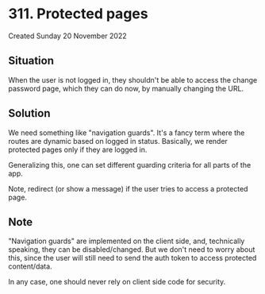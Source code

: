 # 311. Protected pages
Created Sunday 20 November 2022

## Situation
When the user is not logged in, they shouldn't be able to access the change password page, which they can do now, by manually changing the URL.

## Solution
We need something like "navigation guards". It's a fancy term where the routes are dynamic based on logged in status. Basically, we render protected pages only if they are logged in.

Generalizing this, one can set different guarding criteria for all parts of the app.

Note, redirect (or show a message) if the user tries to access a protected page.

## Note
"Navigation guards" are implemented on the client side, and, technically speaking, they can be disabled/changed. But we don't need to worry about this, since the user will still need to send the auth token to access protected content/data.

In any case, one should never rely on client side code for security.